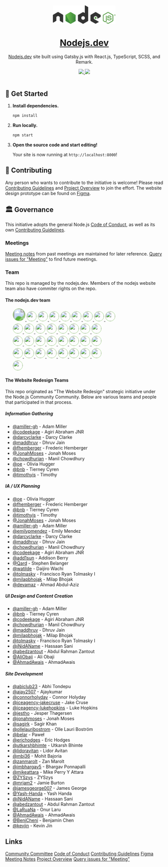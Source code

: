 <p align="center">
  <br>
  <a href="https://nodejs.dev">
    <img src="./src/images/logos/nodejs-logo-light-mode.svg" width="200"/>
  </a>
</p>

<h1 align="center"><a href="https://nodejs.dev">Nodejs.dev</a></h1>

<p align="center">
  <a href="https://nodejs.dev">Nodejs.dev</a> site built using Gatsby.js with React.js, TypeScript, SCSS, and Remark.
</p>

<p align="center">
  <a title="MIT License" href="LICENSE">
    <img src="https://img.shields.io/github/license/gridsome/gridsome.svg?style=flat-square&label=License&colorB=6cc24a">
  </a>
  <a title="Follow on Twitter" href="https://twitter.com/Nodejs">
    <img src="https://img.shields.io/twitter/follow/Nodejs.svg?style=social&label=Follow%20@Nodejs">
  </a>
  <br>
  <br>
</p>

## 🚀 Get Started

1. **Install dependencies.**

   ```bash
   npm install
   ```

1. **Run locally.**

   ```bash
   npm start
   ```

1. **Open the source code and start editing!**

   Your site is now running at `http://localhost:8000`!

## 🙌 Contributing

Any person who wants to contribute to the initiative is welcome! Please read
[Contributing Guidelines][] and [Project Overview][] to join the effort. The website design prototype can be found on [Figma][].

## 🏛 Governance

This initiative adopts the general Node.js [Code of Conduct][], as well as its
own [Contributing Guidelines][].

### Meetings

[Meeting notes][] from past meetings are maintained for later reference.
[Query issues for "Meeting"][] to find future meetings.

### Team

This repo is managed by the nodejs.dev. Members of the nodejs website team
also have commiter rights on the repo.

#### The nodejs.dev team

<div>
<ul style="list-style: none;">
  <li>
  <a href="https://github.com/lancemccluskey">
    <svg width="40" height="40">
      <defs>
          <clipPath id="avatar-big-circle">
              <circle cx="20" cy="20" r="19" fill="#FFFFFF" stroke="#99cc7d" strokeWidth="2" />
          </clipPath>
      </defs>
      <circle cx="20" cy="20" r="20" fill="#99cc7d" />
      <image 
        width="40" 
        height="40"
        xlink:href="https://github.com/lancemccluskey.png" 
        clip-path="url(#avatar-big-circle)"
      />
    </svg>
  </a>

  <a href="https://github.com/ahmadawais">
  <img style="border: 1px solid #99cc7d;border-radius: 100%;height: 30px;margin-top: 5px;transition: all 0.2s ease-in-out;width: 30px;" src="https://github.com/ahmadawais.png?size=60" />
  </a>
  <a href="https://github.com/alexandrtovmach">
  <img style="border: 1px solid #99cc7d;border-radius: 100%;height: 30px;margin-top: 5px;transition: all 0.2s ease-in-out;width: 30px;" src="https://github.com/alexandrtovmach.png?size=60" />
  </a>
    <a href="https://github.com/amiller-gh">
  <img style="border: 1px solid #99cc7d;border-radius: 100%;height: 30px;margin-top: 5px;transition: all 0.2s ease-in-out;width: 30px;" src="https://github.com/amiller-gh.png?size=60" />
  </a>
    <a href="https://github.com/argyleink">
  <img style="border: 1px solid #99cc7d;border-radius: 100%;height: 30px;margin-top: 5px;transition: all 0.2s ease-in-out;width: 30px;" src="https://github.com/argyleink.png?size=60" />
  </a>
    <a href="https://github.com/benhalverson">
  <img style="border: 1px solid #99cc7d;border-radius: 100%;height: 30px;margin-top: 5px;transition: all 0.2s ease-in-out;width: 30px;" src="https://github.com/benhalverson.png?size=60" />
  </a>
    <a href="https://github.com/BeniCheni">
  <img style="border: 1px solid #99cc7d;border-radius: 100%;height: 30px;margin-top: 5px;transition: all 0.2s ease-in-out;width: 30px;" src="https://github.com/BeniCheni.png?size=60" />
  </a>
    <a href="https://github.com/codeekage">
  <img style="border: 1px solid #99cc7d;border-radius: 100%;height: 30px;margin-top: 5px;transition: all 0.2s ease-in-out;width: 30px;" src="https://github.com/codeekage.png?size=60" />
  </a>
    <a href="https://github.com/darcyclarke">
  <img style="border: 1px solid #99cc7d;border-radius: 100%;height: 30px;margin-top: 5px;transition: all 0.2s ease-in-out;width: 30px;" src="https://github.com/darcyclarke.png?size=60" />
  </a>
  </li>
  <li>
  <a href="https://github.com/designMoreWeb">
  <img style="border: 1px solid #99cc7d;border-radius: 100%;height: 30px;margin-top: 5px;transition: all 0.2s ease-in-out;width: 30px;" src="https://github.com/designMoreWeb.png?size=60" />
  </a>
    <a href="https://github.com/imbhargav5">
  <img style="border: 1px solid #99cc7d;border-radius: 100%;height: 30px;margin-top: 5px;transition: all 0.2s ease-in-out;width: 30px;" src="https://github.com/imbhargav5.png?size=60" />
  </a>
    <a href="https://github.com/jemjam">
  <img style="border: 1px solid #99cc7d;border-radius: 100%;height: 30px;margin-top: 5px;transition: all 0.2s ease-in-out;width: 30px;" src="https://github.com/jemjam.png?size=60" />
  </a>
    <a href="https://github.com/joesepi">
  <img style="border: 1px solid #99cc7d;border-radius: 100%;height: 30px;margin-top: 5px;transition: all 0.2s ease-in-out;width: 30px;" src="https://github.com/joesepi.png?size=60" />
  </a>
    <a href="https://github.com/jonchurch">
  <img style="border: 1px solid #99cc7d;border-radius: 100%;height: 30px;margin-top: 5px;transition: all 0.2s ease-in-out;width: 30px;" src="https://github.com/jonchurch.png?size=60" />
  </a>
    <a href="https://github.com/kasicka">
  <img style="border: 1px solid #99cc7d;border-radius: 100%;height: 30px;margin-top: 5px;transition: all 0.2s ease-in-out;width: 30px;" src="https://github.com/kasicka.png?size=60" />
  </a>
    <a href="https://github.com/keywordnew">
  <img style="border: 1px solid #99cc7d;border-radius: 100%;height: 30px;margin-top: 5px;transition: all 0.2s ease-in-out;width: 30px;" src="https://github.com/keywordnew.png?size=60" />
  </a>
    <a href="https://github.com/lancemccluskey">
  <img style="border: 1px solid #99cc7d;border-radius: 100%;height: 30px;margin-top: 5px;transition: all 0.2s ease-in-out;width: 30px;" src="https://github.com/lancemccluskey.png?size=60" />
  </a>
  </li>
    <li>
  <a href="https://github.com/LaRuaNa">
  <img style="border: 1px solid #99cc7d;border-radius: 100%;height: 30px;margin-top: 5px;transition: all 0.2s ease-in-out;width: 30px;" src="https://github.com/LaRuaNa.png?size=60" />
  </a>
    <a href="https://github.com/maddhruv">
  <img style="border: 1px solid #99cc7d;border-radius: 100%;height: 30px;margin-top: 5px;transition: all 0.2s ease-in-out;width: 30px;" src="https://github.com/maddhruv.png?size=60" />
  </a>
    <a href="https://github.com/manishprivet">
  <img style="border: 1px solid #99cc7d;border-radius: 100%;height: 30px;margin-top: 5px;transition: all 0.2s ease-in-out;width: 30px;" src="https://github.com/manishprivet.png?size=60" />
  </a>
    <a href="https://github.com/marcustisater">
  <img style="border: 1px solid #99cc7d;border-radius: 100%;height: 30px;margin-top: 5px;transition: all 0.2s ease-in-out;width: 30px;" src="https://github.com/marcustisater.png?size=60" />
  </a>
    <a href="https://github.com/mbj36">
  <img style="border: 1px solid #99cc7d;border-radius: 100%;height: 30px;margin-top: 5px;transition: all 0.2s ease-in-out;width: 30px;" src="https://github.com/mbj36.png?size=60" />
  </a>
    <a href="https://github.com/MylesBorins">
  <img style="border: 1px solid #99cc7d;border-radius: 100%;height: 30px;margin-top: 5px;transition: all 0.2s ease-in-out;width: 30px;" src="https://github.com/MylesBorins.png?size=60" />
  </a>
    <a href="https://github.com/ogonzal87">
  <img style="border: 1px solid #99cc7d;border-radius: 100%;height: 30px;margin-top: 5px;transition: all 0.2s ease-in-out;width: 30px;" src="https://github.com/ogonzal87.png?size=60" />
  </a>
    <a href="https://github.com/ollelauribostrom">
  <img style="border: 1px solid #99cc7d;border-radius: 100%;height: 30px;margin-top: 5px;transition: all 0.2s ease-in-out;width: 30px;" src="https://github.com/ollelauribostrom.png?size=60" />
  </a>
  </li>
    <li>
  <a href="https://github.com/pierreneter">
  <img style="border: 1px solid #99cc7d;border-radius: 100%;height: 30px;margin-top: 5px;transition: all 0.2s ease-in-out;width: 30px;" src="https://github.com/pierreneter.png?size=60" />
  </a>
    <a href="https://github.com/rodion-arr">
  <img style="border: 1px solid #99cc7d;border-radius: 100%;height: 30px;margin-top: 5px;transition: all 0.2s ease-in-out;width: 30px;" src="https://github.com/rodion-arr.png?size=60" />
  </a>
    <a href="hhttps://github.com/sagirk">
  <img style="border: 1px solid #99cc7d;border-radius: 100%;height: 30px;margin-top: 5px;transition: all 0.2s ease-in-out;width: 30px;" src="hhttps://github.com/sagirk.png?size=60" />
  </a>
    <a href="https://github.com/saulonunesdev">
  <img style="border: 1px solid #99cc7d;border-radius: 100%;height: 30px;margin-top: 5px;transition: all 0.2s ease-in-out;width: 30px;" src="https://github.com/saulonunesdev.png?size=60" />
  </a>
    <a href="https://github.com/skllcrn">
  <img style="border: 1px solid #99cc7d;border-radius: 100%;height: 30px;margin-top: 5px;transition: all 0.2s ease-in-out;width: 30px;" src="https://github.com/skllcrn.png?size=60" />
  </a>
    <a href="https://github.com/SMotaal">
  <img style="border: 1px solid #99cc7d;border-radius: 100%;height: 30px;margin-top: 5px;transition: all 0.2s ease-in-out;width: 30px;" src="https://github.com/SMotaal.png?size=60" />
  </a>
    <a href="https://github.com/timothyis">
  <img style="border: 1px solid #99cc7d;border-radius: 100%;height: 30px;margin-top: 5px;transition: all 0.2s ease-in-out;width: 30px;" src="https://github.com/timothyis.png?size=60" />
  </a>
    <a href="https://github.com/tstreamDOTh">
  <img style="border: 1px solid #99cc7d;border-radius: 100%;height: 30px;margin-top: 5px;transition: all 0.2s ease-in-out;width: 30px;" src="https://github.com/tstreamDOTh.png?size=60" />
  </a>
  </li>
  <li>
      <a href="https://github.com/ZYSzys">
  <img style="border: 1px solid #99cc7d;border-radius: 100%;height: 30px;margin-top: 5px;transition: all 0.2s ease-in-out;width: 30px;" src="https://github.com/ZYSzys.png?size=60" />
  </a>
  </li>
</ul>
</div>

#### The Website Redesign Teams

This repo originated as "The Website Redesign" strategic initiative under
the Node.js Community Community. Below are various teams and people that
participated in that process.

##### Information Gathering

* [@amiller-gh](https://github.com/amiller-gh) - Adam Miller
* [@codeekage](https://github.com/codeekage) - Agiri Abraham JNR
* [@darcyclarke](https://github.com/darcyclarke) - Darcy Clarke
* [@maddhruv](https://github.com/maddhruv) - Dhruv Jain
* [@fhemberger](https://github.com/fhemberger) - Frederic Hemberger
* [@JonahMoses](https://github.com/JonahMoses) - Jonah Moses
* [@chowdhurian](https://github.com/chowdhurian) - Manil Chowdhury
* [@oe](https://github.com/oe) - Olivia Hugger
* [@bnb](https://github.com/bnb) - Tierney Cyren
* [@timothyis](https://github.com/timothyis) - Timothy

##### IA / UX Planning

* [@oe](https://github.com/oe) - Olivia Hugger
* [@fhemberger](https://github.com/fhemberger) - Frederic Hemberger
* [@bnb](https://github.com/bnb) - Tierney Cyren
* [@timothyis](https://github.com/timothyis) - Timothy
* [@JonahMoses](https://github.com/JonahMoses) - Jonah Moses
* [@amiller-gh](https://github.com/amiller-gh) - Adam Miller
* [@emilypmendez](https://github.com/emilypmendez) - Emily Mendez
* [@darcyclarke](https://github.com/darcyclarke) - Darcy Clarke
* [@maddhruv](https://github.com/maddhruv) - Dhruv Jain
* [@chowdhurian](https://github.com/chowdhurian) - Manil Chowdhury
* [@codeekage](https://github.com/codeekage) - Agiri Abraham JNR
* [@add1sun](https://github.com/add1sun) - Addison Berry
* [@Qard](https://github.com/Qard) - Stephen Belanger
* [@watilde](https://github.com/watilde) - Daijiro Wachi
* [@tolmasky](https://github.com/tolmasky) - Francisco Ryan Tolmasky I
* [@milapbhojak](https://github.com/milapbhojak) - Milap Bhojak
* [@devamaz](https://github.com/devamaz) - Ahmad Abdul-Aziz

##### UI Design and Content Creation

* [@amiller-gh](https://github.com/amiller-gh) - Adam Miller
* [@bnb](https://github.com/bnb) - Tierney Cyren
* [@codeekage](https://github.com/codeekage) - Agiri Abraham JNR
* [@chowdhurian](https://github.com/chowdhurian) - Manil Chowdhury
* [@maddhruv](https://github.com/maddhruv) - Dhruv Jain
* [@milapbhojak](https://github.com/milapbhojak) - Milap Bhojak
* [@tolmasky](https://github.com/tolmasky) - Francisco Ryan Tolmasky I
* [@iNidAName](https://github.com/inidaname) - Hassaan Sani
* [@abedzantout](https://github.com/abedzantout) - Abdul Rahman Zantout
* [@AliObaji](https://github.com/AliObaji) - Ali Obaji
* [@AhmadAwais](https://github.com/AhmadAwais) - AhmadAwais

##### Site Development

* [@abiclub23](https://github.com/abiclub23) - Abhi Tondepu
* [@ajay2507](https://github.com/ajay2507) - Ajaykumar
* [@connorholyday](https://github.com/connorholyday) - Connor Holyday
* [@iceagency-jakecruse](https://github.com/iceagency-jakecruse) - Jake Cruse
* [@iceagency-lukehopkins](https://github.com/iceagency-lukehopkins) - Luke Hopkins
* [@jestho](https://github.com/jestho) - Jesper Thøgersen
* [@jonahmoses](https://github.com/jonahmoses) - Jonah Moses
* [@sagirk](https://github.com/sagirk) - Sagir Khan
* [@ollelauribostrom](https://github.com/ollelauribostrom) - Olle Lauri Boström
* [@belar](https://github.com/Belar) - Paweł
* [@erichodges](https://github.com/erichodges) - Eric Hodges
* [@utkarshbhimte](https://github.com/utkarshbhimte) - Utkarsh Bhimte
* [@lidoravitan](https://github.com/lidoravitan) - Lidor Avitan
* [@mbj36](https://github.com/mbj36) - Mohit Bajoria
* [@zanmarolt](https://github.com/zanmarolt) - Zan Marolt
* [@imbhargav5](https://github.com/imbhargav5) - Bhargav Ponnapalli
* [@mikeattara](https://github.com/mikeattara) - Mike Perry Y Attara
* [@ZYSzys](https://github.com/ZYSzys) - ZYSzys
* [@mrjam2](https://github.com/mrjam2) - Jamie Burton
* [@jamesgeorge007](https://github.com/jamesgeorge007) - James George
* [@Yash-Handa](https://github.com/Yash-Handa) - Yash Handa
* [@iNidAName](https://github.com/inidaname) - Hassaan Sani
* [@abedzantout](https://github.com/abedzantout) - Abdul Rahman Zantout
* [@LaRuaNa](https://github.com/LaRuaNa) - Onur Laru
* [@AhmadAwais](https://github.com/AhmadAwais) - AhmadAwais
* [@BeniCheni](https://github.com/BeniCheni) - Benjamin Chen
* [@kevjin](https://github.com/kevjin) - Kevin Jin

## Links

[Community Committee][]
[Code of Conduct][]
[Contributing Guidelines][]
[Figma][]
[Meeting Notes][]
[Project Overview][]
[Query issues for "Meeting"][]

[code of conduct]: https://github.com/nodejs/admin/blob/main/CODE_OF_CONDUCT.md
[community committee]: https://github.com/nodejs/community-committee
[contributing guidelines]: ./CONTRIBUTING.md
[meeting notes]: ./meetings
[query issues for "meeting"]: https://github.com/nodejs/nodejs.dev/issues?utf8=%E2%9C%93&q=is%3Aissue+is%3Aopen+Meeting+in%3Atitle
[project overview]: ./docs/project-overview.md
[figma]: https://www.figma.com/file/lOxAGGg5KXb6nwie7zXkz6/NJ---Design-System?node-id=22%3A6086
